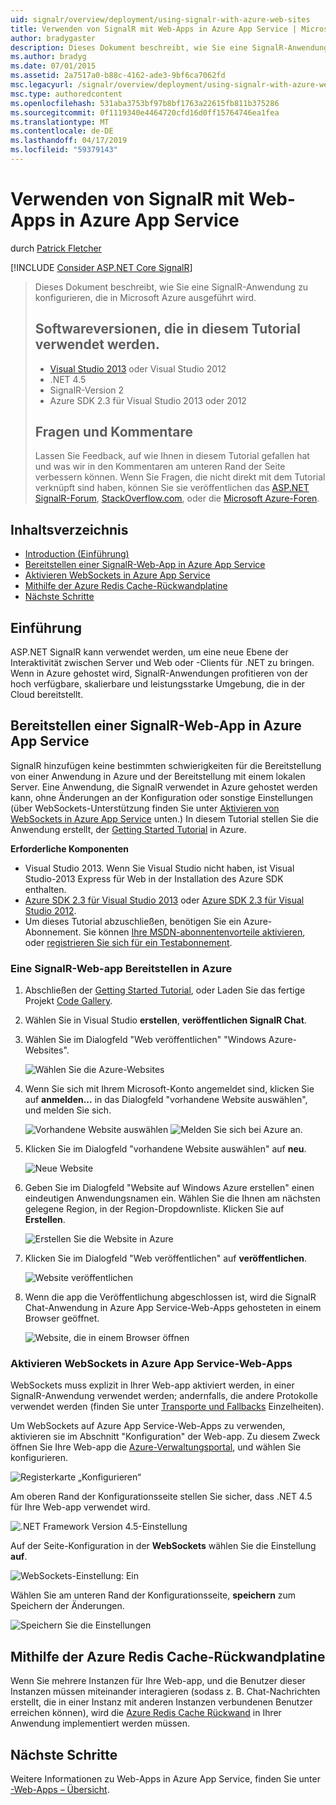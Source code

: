```yaml
---
uid: signalr/overview/deployment/using-signalr-with-azure-web-sites
title: Verwenden von SignalR mit Web-Apps in Azure App Service | Microsoft-Dokumentation
author: bradygaster
description: Dieses Dokument beschreibt, wie Sie eine SignalR-Anwendung zu konfigurieren, die in Microsoft Azure ausgeführt wird. Softwareversionen, die im Tutorial verwendet werden, Visual Studio 2013 oder VIS...
ms.author: bradyg
ms.date: 07/01/2015
ms.assetid: 2a7517a0-b88c-4162-ade3-9bf6ca7062fd
msc.legacyurl: /signalr/overview/deployment/using-signalr-with-azure-web-sites
msc.type: authoredcontent
ms.openlocfilehash: 531aba3753bf97b8bf1763a22615fb811b375286
ms.sourcegitcommit: 0f1119340e4464720cfd16d0ff15764746ea1fea
ms.translationtype: MT
ms.contentlocale: de-DE
ms.lasthandoff: 04/17/2019
ms.locfileid: "59379143"
---
```

# <a name="using-signalr-with-web-apps-in-azure-app-service"></a>Verwenden von SignalR mit Web-Apps in Azure App Service

durch [Patrick Fletcher](https://github.com/pfletcher)

[!INCLUDE [Consider ASP.NET Core SignalR](~/includes/signalr/signalr-version-disambiguation.md)]

> Dieses Dokument beschreibt, wie Sie eine SignalR-Anwendung zu konfigurieren, die in Microsoft Azure ausgeführt wird.
>
> ## <a name="software-versions-used-in-the-tutorial"></a>Softwareversionen, die in diesem Tutorial verwendet werden.
>
>
> - [Visual Studio 2013](https://my.visualstudio.com/Downloads?q=visual%20studio%202013) oder Visual Studio 2012
> - .NET 4.5
> - SignalR-Version 2
> - Azure SDK 2.3 für Visual Studio 2013 oder 2012
>
>
>
> ## <a name="questions-and-comments"></a>Fragen und Kommentare
>
> Lassen Sie Feedback, auf wie Ihnen in diesem Tutorial gefallen hat und was wir in den Kommentaren am unteren Rand der Seite verbessern können. Wenn Sie Fragen, die nicht direkt mit dem Tutorial verknüpft sind haben, können Sie sie veröffentlichen das [ASP.NET SignalR-Forum](https://forums.asp.net/1254.aspx/1?ASP+NET+SignalR), [StackOverflow.com](http://stackoverflow.com/), oder die [Microsoft Azure-Foren](https://social.msdn.microsoft.com/Forums/windowsazure/home?category=windowsazureplatform).


## <a name="table-of-contents"></a>Inhaltsverzeichnis

- [Introduction (Einführung)](#introduction)
- [Bereitstellen einer SignalR-Web-App in Azure App Service](#deploying)
- [Aktivieren WebSockets in Azure App Service](#websocket)
- [Mithilfe der Azure Redis Cache-Rückwandplatine](#backplane)
- [Nächste Schritte](#nextsteps)

<a id="introduction"></a>
## <a name="introduction"></a>Einführung

ASP.NET SignalR kann verwendet werden, um eine neue Ebene der Interaktivität zwischen Server und Web oder -Clients für .NET zu bringen. Wenn in Azure gehostet wird, SignalR-Anwendungen profitieren von der hoch verfügbare, skalierbare und leistungsstarke Umgebung, die in der Cloud bereitstellt.

<a id="deploying"></a>
## <a name="deploying-a-signalr-web-app-to-azure-app-service"></a>Bereitstellen einer SignalR-Web-App in Azure App Service

SignalR hinzufügen keine bestimmten schwierigkeiten für die Bereitstellung von einer Anwendung in Azure und der Bereitstellung mit einem lokalen Server. Eine Anwendung, die SignalR verwendet in Azure gehostet werden kann, ohne Änderungen an der Konfiguration oder sonstige Einstellungen (über WebSockets-Unterstützung finden Sie unter [Aktivieren von WebSockets in Azure App Service](#websocket) unten.) In diesem Tutorial stellen Sie die Anwendung erstellt, der [Getting Started Tutorial](../getting-started/tutorial-getting-started-with-signalr.md) in Azure.

**Erforderliche Komponenten**

- Visual Studio 2013. Wenn Sie Visual Studio nicht haben, ist Visual Studio-2013 Express für Web in der Installation des Azure SDK enthalten.
- [Azure SDK 2.3 für Visual Studio 2013](https://go.microsoft.com/fwlink/?linkid=324322&clcid=0x409) oder [Azure SDK 2.3 für Visual Studio 2012](https://go.microsoft.com/fwlink/p/?linkid=323511).
- Um dieses Tutorial abzuschließen, benötigen Sie ein Azure-Abonnement. Sie können [Ihre MSDN-abonnentenvorteile aktivieren](https://azure.microsoft.com/pricing/member-offers/msdn-benefits-details/), oder [registrieren Sie sich für ein Testabonnement](https://azure.microsoft.com/pricing/free-trial/).

### <a name="deploying-a-signalr-web-app-to-azure"></a>Eine SignalR-Web-app Bereitstellen in Azure

1. Abschließen der [Getting Started Tutorial](../getting-started/tutorial-getting-started-with-signalr.md), oder Laden Sie das fertige Projekt [Code Gallery](https://code.msdn.microsoft.com/SignalR-Getting-Started-b9d18aa9).
2. Wählen Sie in Visual Studio **erstellen**, **veröffentlichen SignalR Chat**.
3. Wählen Sie im Dialogfeld "Web veröffentlichen" "Windows Azure-Websites".

    ![Wählen Sie die Azure-Websites](using-signalr-with-azure-web-sites/_static/image1.png)
4. Wenn Sie sich mit Ihrem Microsoft-Konto angemeldet sind, klicken Sie auf **anmelden...**  in das Dialogfeld "vorhandene Website auswählen", und melden Sie sich.

    ![Vorhandene Website auswählen](using-signalr-with-azure-web-sites/_static/image2.png)    ![Melden Sie sich bei Azure an.](using-signalr-with-azure-web-sites/_static/image3.png)
5. Klicken Sie im Dialogfeld "vorhandene Website auswählen" auf **neu**.

    ![Neue Website](using-signalr-with-azure-web-sites/_static/image4.png)
6. Geben Sie im Dialogfeld "Website auf Windows Azure erstellen" einen eindeutigen Anwendungsnamen ein. Wählen Sie die Ihnen am nächsten gelegene Region, in der Region-Dropdownliste. Klicken Sie auf **Erstellen**.

    ![Erstellen Sie die Website in Azure](using-signalr-with-azure-web-sites/_static/image5.png)
7. Klicken Sie im Dialogfeld "Web veröffentlichen" auf **veröffentlichen**.

    ![Website veröffentlichen](using-signalr-with-azure-web-sites/_static/image6.png)
8. Wenn die app die Veröffentlichung abgeschlossen ist, wird die SignalR Chat-Anwendung in Azure App Service-Web-Apps gehosteten in einem Browser geöffnet.

    ![Website, die in einem Browser öffnen](using-signalr-with-azure-web-sites/_static/image7.png)

<a id="websocket"></a>
### <a name="enabling-websockets-on-azure-app-service-web-apps"></a>Aktivieren WebSockets in Azure App Service-Web-Apps

WebSockets muss explizit in Ihrer Web-app aktiviert werden, in einer SignalR-Anwendung verwendet werden; andernfalls, die andere Protokolle verwendet werden (finden Sie unter [Transporte und Fallbacks](../getting-started/introduction-to-signalr.md#transports) Einzelheiten).

Um WebSockets auf Azure App Service-Web-Apps zu verwenden, aktivieren sie im Abschnitt "Konfiguration" der Web-app. Zu diesem Zweck öffnen Sie Ihre Web-app die [Azure-Verwaltungsportal](https://manage.windowsazure.com/), und wählen Sie konfigurieren.

![Registerkarte „Konfigurieren“](using-signalr-with-azure-web-sites/_static/image8.png)

Am oberen Rand der Konfigurationsseite stellen Sie sicher, dass .NET 4.5 für Ihre Web-app verwendet wird.

![.NET Framework Version 4.5-Einstellung](using-signalr-with-azure-web-sites/_static/image9.png)

Auf der Seite-Konfiguration in der **WebSockets** wählen Sie die Einstellung **auf**.

![WebSockets-Einstellung: Ein](using-signalr-with-azure-web-sites/_static/image10.png)

Wählen Sie am unteren Rand der Konfigurationsseite, **speichern** zum Speichern der Änderungen.

![Speichern Sie die Einstellungen](using-signalr-with-azure-web-sites/_static/image11.png)

<a id="backplane"></a>
## <a name="using-the-azure-redis-cache-backplane"></a>Mithilfe der Azure Redis Cache-Rückwandplatine

Wenn Sie mehrere Instanzen für Ihre Web-app, und die Benutzer dieser Instanzen müssen miteinander interagieren (sodass z. B. Chat-Nachrichten erstellt, die in einer Instanz mit anderen Instanzen verbundenen Benutzer erreichen können), wird die [Azure Redis Cache Rückwand](../performance/scaleout-with-redis.md) in Ihrer Anwendung implementiert werden müssen.

<a id="nextsteps"></a>
## <a name="next-steps"></a>Nächste Schritte

Weitere Informationen zu Web-Apps in Azure App Service, finden Sie unter [-Web-Apps – Übersicht](https://azure.microsoft.com/documentation/articles/app-service-web-overview/).
